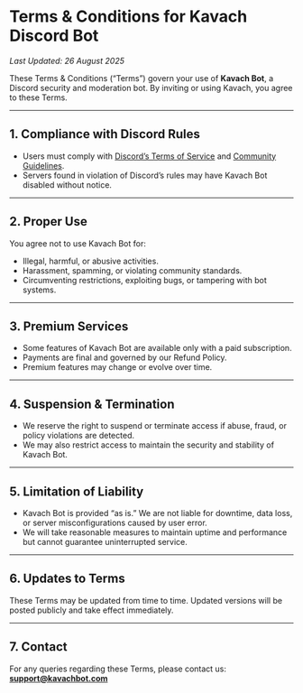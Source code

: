 # Terms & Conditions for Kavach Discord Bot

*Last Updated: 26 August 2025*

These Terms & Conditions (“Terms”) govern your use of **Kavach Bot**, a Discord security and moderation bot. By inviting or using Kavach, you agree to these Terms.

---

## 1. Compliance with Discord Rules

* Users must comply with [Discord’s Terms of Service](https://discord.com/terms) and [Community Guidelines](https://discord.com/guidelines).
* Servers found in violation of Discord’s rules may have Kavach Bot disabled without notice.

---

## 2. Proper Use

You agree not to use Kavach Bot for:

* Illegal, harmful, or abusive activities.
* Harassment, spamming, or violating community standards.
* Circumventing restrictions, exploiting bugs, or tampering with bot systems.

---

## 3. Premium Services

* Some features of Kavach Bot are available only with a paid subscription.
* Payments are final and governed by our Refund Policy.
* Premium features may change or evolve over time.

---

## 4. Suspension & Termination

* We reserve the right to suspend or terminate access if abuse, fraud, or policy violations are detected.
* We may also restrict access to maintain the security and stability of Kavach Bot.

---

## 5. Limitation of Liability

* Kavach Bot is provided “as is.” We are not liable for downtime, data loss, or server misconfigurations caused by user error.
* We will take reasonable measures to maintain uptime and performance but cannot guarantee uninterrupted service.

---

## 6. Updates to Terms

These Terms may be updated from time to time. Updated versions will be posted publicly and take effect immediately.

---

## 7. Contact

For any queries regarding these Terms, please contact us:
**[support@kavachbot.com](mailto:support@kavachbot.com)**
